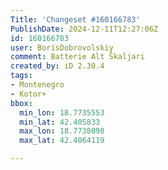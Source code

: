 ```yaml
---
Title: 'Changeset #160166783'
PublishDate: 2024-12-11T12:27:06Z
id: 160166783
user: BorisDobrovolskiy
comment: Batterie Alt Škaljari
created_by: iD 2.30.4
tags:
- Montenegro
- Kotor+
bbox:
  min_lon: 18.7735553
  min_lat: 42.405833
  max_lon: 18.7738098
  max_lat: 42.4064119

---
```


